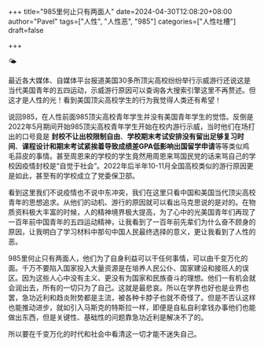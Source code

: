 +++
title="985里何止只有两面人"
date=2024-04-30T12:08:20+08:00
author="Pavel"
tags=["人性", "人性恶", "985"]
categories=["人性吐槽"]
draft=false

+++

🌤

最近各大媒体、自媒体平台报道美国30多所顶尖高校纷纷举行示威游行还说这是当代美国青年的五四运动，示威游行原因可以查询各大搜索引擎这里不再赘述。但这才是人性的光！看到美国顶尖高校学生的行为我觉得人类还有希望！

说回985，在人性前面985顶尖高校青年学生并没有美国青年学生的觉悟。反倒是2022年5月期间开始985顶尖高校青年学生开始在校内游行示威，当时他们在场打出的口号竟是 **封校不让出校限制自由**、**学校期末考试安排没有留出足够复习时间**、**课程设计和期末考试紧挨着导致成绩差GPA低影响出国留学申请**等等类似鸡毛蒜皮的事情。甚至周恩来的学校的学生竟然用周恩来骂国民党的话来骂自己的学校因疫情封校是“自觉于社会”。2022年后半年10-11月全国高校类似的游行原因更是如此，甚至有的学校成立了党委保卫部。

看到这里我们不说疫情也不说中东冲突，我们在这里只看中国和美国当代顶尖高校青年的思想追求。从他们的动机、游行的原因就可以看出马克思说的是对的。在物质资料极大丰富的时候，人的精神境界极大提高，为了心中的光美国青年们再现了一百年前中国青年的五四运动精神，让我看到了一百年前先辈们为什么奋不顾身的原因，让我明白了学习材料中那句中国人民最终选择的意义，更让我看到了人性的恶。

985里何止只有两面人，他们为了自身利益可以干任何事情，可以由千变万化的面。千万不要陷入国家投入大量资源是在培养人民公仆、国家建设和接班人的误区。因为这些人心中没有主义、更没有为国家和民族奋斗的理想。他们一有机会就会润出去，所有的一切只为了自己。这就是最悲哀。所以在学界也好也是业界也罢，急功近利和趋炎附势都是主流，被各种卡脖子也就不奇怪了。但是不否认这样也能推动进步，就如引入马斯克的特斯拉一样，即便是自私自利拿钱办事他们也能做出东西，但是关键性、基础性的问题靠急功近利是解决不了的。

所以要在千变万化的时代和社会中看清这一切才能不迷失自己。
